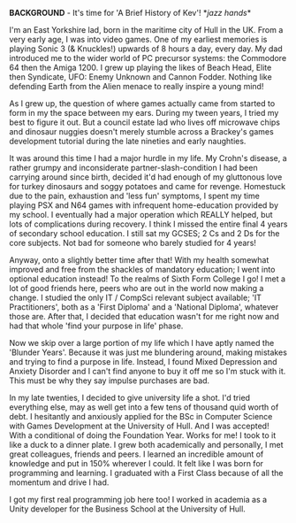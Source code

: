 <strong>BACKGROUND</strong> - It's time for 'A Brief History of Kev'! \*<em>jazz hands</em>\*

I'm an East Yorkshire lad, born in the maritime city of Hull in the UK. From a very early age, I was into video games. One of my earliest memories is playing Sonic 3 (& Knuckles!) upwards of 8 hours a day, every day. My dad introduced me to the wider world of PC precursor systems: the Commodore 64 then the Amiga 1200. I grew up playing the likes of Beach Head, Elite then Syndicate, UFO: Enemy Unknown and Cannon Fodder. Nothing like defending Earth from the Alien menace to really inspire a young mind!

As I grew up, the question of where games actually came from started to form in my the space between my ears. During my tween years, I tried my best to figure it out. But a council estate lad who lives off microwave chips and dinosaur nuggies doesn't merely stumble across a Brackey's games development tutorial during the late nineties and early naughties.

It was around this time I had a major hurdle in my life. My Crohn's disease, a rather grumpy and inconsiderate partner-slash-condition I had been carrying around since birth, decided it'd had enough of my gluttonous love for turkey dinosaurs and soggy potatoes and came for revenge. Homestuck due to the pain, exhaustion and 'less fun' symptoms, I spent my time playing PSX and N64 games with infrequent home-education provided by my school. I eventually had a major operation which REALLY helped, but lots of complications during recovery. I think I missed the entire final 4 years of secondary school education. I still sat my GCSES; 2 Cs and 2 Ds for the core subjects. Not bad for someone who barely studied for 4 years!

Anyway, onto a slightly better time after that! With my health somewhat improved and free from the shackles of mandatory education; I went into optional education instead! To the realms of Sixth Form College I go! I met a lot of good friends here, peers who are out in the world now making a change. I studied the only IT / CompSci relevant subject available; 'IT Practitioners', both as a 'First Diploma' and a 'National Diploma', whatever those are. After that, I decided that education wasn't for me right now and had that whole 'find your purpose in life' phase.

Now we skip over a large portion of my life which I have aptly named the 'Blunder Years'. Because it was just me blundering around, making mistakes and trying to find a purpose in life. Instead, I found Mixed Depression and Anxiety Disorder and I can't find anyone to buy it off me so I'm stuck with it. This must be why they say impulse purchases are bad.

In my late twenties, I decided to give university life a shot. I'd tried everything else, may as well get into a few tens of thousand quid worth of debt. I hesitantly and anxiously applied for the BSc in Computer Science with Games Development at the University of Hull. And I was accepted! With a conditional of doing the Foundation Year. Works for me! I took to it like a duck to a dinner plate. I grew both academically and personally, I met great colleagues, friends and peers. I learned an incredible amount of knowledge and put in 150% wherever I could. It felt like I was born for programming and learning. I graduated with a First Class because of all the momentum and drive I had.

I got my first real programming job here too! I worked in academia as a Unity developer for the Business School at the University of Hull.
